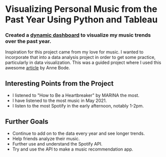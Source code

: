 # Visualizing Personal Music from the Past Year Using Python and Tableau 
### Created a [dynamic dashboard](https://public.tableau.com/views/JaydensSpotifyHistory/JaydensSpotifyHistory?:language=en-US&publish=yes&:display_count=n&:origin=viz_share_link) to visualize my music trends over the past year.
Inspiration for this project came from my love for music. I wanted to incorporate that into a data analysis project 
in order to get some practice, particularly in data visualization. This was a guided project where I used this awesome [article](https://towardsdatascience.com/visualizing-spotify-data-with-python-tableau-687f2f528cdd) by Anne Bode.
## Interesting Points from the Project
* I listened to "How to Be a Heartbreaker" by MARINA the most.
* I have listened to the most music in May 2021.
* I listen to the most Spotify in the early afternoon, notably 1-2pm.
## Further Goals
* Continue to add on to the data every year and see longer trends.
* Help friends analyze their music.
* Further use and understand the Spotify API.
* Try and use the API to make a music recommendation app.
